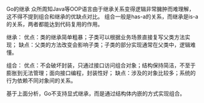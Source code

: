 Go的继承
众所周知Java等OOP语言由于继承关系变得逻辑非常臃肿而难理解，这不得不提到组合和继承的优缺点对比。
组合一般是has-a的关系，而继承是is-a的关系，两者都能达到代码复用的作用。

继承：
优点：类的继承简单粗暴；子类可以根据业务场景直接复写父类方法实现；
缺点：父类的方法改变会影响子类；子类的部分实现通常在父类中，逻辑难懂。

组合：
优点：不会破坏封装，只通过接口访问组合对象；结构保持简洁，不至于膨胀到无法管理；面向接口编程，封装性好；
缺点：涉及的对象比较多；系统的行为依赖不同对象间的关系。

基于上面分析，Go不支持显式继承，而是通过结构体内嵌的方式实现组合。